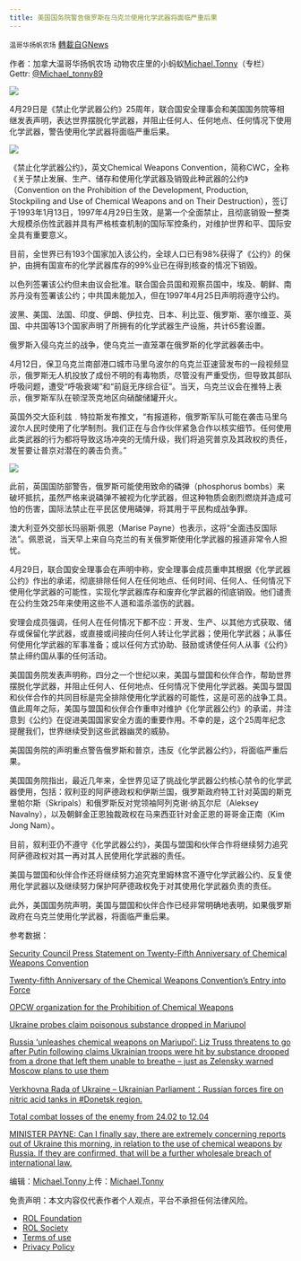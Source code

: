 ```yaml
---
title: 美国国务院警告俄罗斯在乌克兰使用化学武器将面临严重后果
---
```

`温哥华扬帆农场` [轉載自GNews](https://gnews.org/zh-hans/2443303/)

作者：加拿大温哥华扬帆农场 动物农庄里的小蚂蚁[Michael.Tonny](https://gnews.org/zh-hans/author/michaeltonny/)（专栏） Gettr: [@Michael\_tonny89](https://gettr.com/user/michael_tonny89)
 
![](https://assets.gnews.org/wp-content/uploads/2021/12/michael-4.jpg)
 
4月29日是《禁止化学武器公约》25周年，联合国安全理事会和美国国务院等相继发表声明，表达世界摆脱化学武器，并阻止任何人、任何地点、任何情况下使用化学武器，警告使用化学武器将面临严重后果。
 
![](https://assets.gnews.org/wp-content/uploads/2022/04/Twenty-fifth-Anniversary-of-the-Chemical-Weapons-Conventions-Entry-into-Force-United-States-Department-of-State-1-scaled.jpg)
 
《禁止化学武器公约》，英文Chemical Weapons Convention，简称CWC，全称《关于禁止发展、生产、储存和使用化学武器及销毁此种武器的公约》（Convention on the Prohibition of the Development, Production, Stockpiling and Use of Chemical Weapons and on Their Destruction），签订于1993年1月13日，1997年4月29日生效，是第一个全面禁止，且彻底销毁一整类大规模杀伤性武器并具有严格核查机制的国际军控条约，对维护世界和平、国际安全具有重要意义。
 
目前，全世界已有193个国家加入该公约，全球人口已有98%获得了《公约》的保护，由拥有国宣布的化学武器库存的99%业已在得到核查的情况下销毁。
 
以色列签署该公约但未由议会批准。联合国会员国和观察员国中，埃及、朝鲜、南苏丹没有签署该公约；中共国未能加入，但在1997年4月25日声明将遵守公约。
 
波黑、美国、法国、印度、伊朗、伊拉克、日本、利比亚、俄罗斯、塞尔维亚、英国、中共国等13个国家声明了所拥有的化学武器生产设施，共计65套设置。
 
俄罗斯入侵乌克兰的战争，使乌克兰一直笼罩在俄罗斯的化学武器袭击中。
 
4月12日，保卫乌克兰南部港口城市马里乌波尔的乌克兰亚速营发布的一段视频显示，俄罗斯无人机投放了成份不明的有毒物质，尽管没有严重受伤，但导致其部队呼吸问题，遭受“呼吸衰竭”和“前庭无序综合征”。当天，乌克兰议会在推特上表示，俄罗斯军队在顿涅茨克地区向硝酸储罐开火。
 
英国外交大臣利兹﹒特拉斯发布推文，“有报道称，俄罗斯军队可能在袭击马里乌波尔人民时使用了化学制剂。我们正在与合作伙伴紧急合作以核实细节。任何使用此类武器的行为都将导致这场冲突的无情升级，我们将追究普京及其政权的责任，发誓要让普京对潜在的袭击负责。”
 
![](https://assets.gnews.org/wp-content/uploads/2022/04/Snipaste_2022-04-12_23-07-06.png)
 
此前，英国国防部警告，俄罗斯可能使用致命的磷弹（phosphorus bombs）来破坏抵抗，虽然严格来说磷弹不被视为化学武器，但这种物质会剧烈燃烧并造成可怕的伤害，国际法禁止在平民区使用磷弹，将其用于平民构成战争罪。
 
澳大利亚外交部长玛丽斯·佩恩（Marise Payne）也表示，这将“全面违反国际法”。佩恩说，当天早上来自乌克兰的有关俄罗斯使用化学武器的报道非常令人担忧。
 
4月29日，联合国安全理事会在声明中称，安全理事会成员重申其根据《化学武器公约》作出的承诺，彻底排除任何人在任何地点、任何时间、任何人、任何情况下使用化学武器的可能性，实现化学武器库存和废弃化学武器的彻底销毁。他们谴责在公约生效25年来使用这些不人道和滥杀滥伤的武器。
 
安理会成员强调，任何人在任何情况下都不应：开发、生产、以其他方式获取、储存或保留化学武器，或直接或间接向任何人转让化学武器；使用化学武器；从事任何使用化学武器的军事准备；或以任何方式协助、鼓励或诱使任何人从事《公约》禁止缔约国从事的任何活动。
 
美国国务院发表声明称，四分之一个世纪以来，美国与盟国和伙伴合作，帮助世界摆脱化学武器，并阻止任何人、任何地点、任何情况下使用化学武器。美国与盟国和伙伴合作的共同目标是完全排除使用化学武器的可能性，这是可恶的战争工具。值此周年之际，美国与盟国和伙伴合作重申对维护《化学武器公约》的承诺，并注意到《公约》在促进美国国家安全方面的重要作用。不幸的是，这个25周年纪念提醒我们，世界继续受到这些武器幽灵的威胁。
 
美国国务院的声明重点警告俄罗斯和普京，违反《化学武器公约》，将面临严重后果。
 
美国国务院指出，最近几年来，全世界见证了挑战化学武器公约核心禁令的化学武器使用，包括：叙利亚的阿萨德政权和伊斯兰国，俄罗斯政府特工针对英国的斯克里帕尔斯（Skripals）和俄罗斯反对党领袖阿列克谢·纳瓦尔尼（Aleksey Navalny），以及朝鲜金正恩独裁政权在马来西亚针对金正恩的哥哥金正南（Kim Jong Nam）。
 
目前，叙利亚仍不遵守《化学武器公约》，美国与盟国和伙伴合作将继续努力追究阿萨德政权对其一再对其人民使用化学武器的责任。
 
美国与盟国和伙伴合作还将继续努力追究克里姆林宫不遵守化学武器公约、反复使用化学武器以及继续努力保护阿萨德政权免于对其使用化学武器负责的责任。
 
此外，美国国务院声明，美国与盟国和伙伴合作已经非常明确地表明，如果俄罗斯政府在乌克兰使用化学武器，将面临严重后果。
 
参考数据：
 
[Security Council Press Statement on Twenty-Fifth Anniversary of Chemical Weapons Convention](https://www.un.org/press/en/2022/sc14876.doc.htm)
 
[Twenty-fifth Anniversary of the Chemical Weapons Convention’s Entry into Force](https://www.state.gov/twenty-fifth-anniversary-of-the-chemical-weapons-conventions-entry-into-force/)
 
[OPCW organization for the Prohibition of Chemical Weapons](https://www.opcw.org/)
 
[Ukraine probes claim poisonous substance dropped in Mariupol](https://apnews.com/article/russia-ukraine-kyiv-ap-top-news-europe-7d747ae240e9abbfb1951fd4ad27882a)
 
[Russia ‘unleashes chemical weapons on Mariupol’: Liz Truss threatens to go after Putin following claims Ukrainian troops were hit by substance dropped from a drone that left them unable to breathe – just as Zelensky warned Moscow plans to use them](https://www.dailymail.co.uk/news/article-10709143/Russia-unleashes-chemical-weapons-Mariupol-Defenders-claim-theyre-suffering-breathing-issues.html)
 
[Verkhovna Rada of Ukraine – Ukrainian Parliament：Russian forces fire on nitric acid tanks in #Donetsk region.](https://twitter.com/ua_parliament/status/1513636125096742912)
 
[Total combat losses of the enemy from 24.02 to 12.04](https://www.kmu.gov.ua/en/news/zagalni-bojovi-vtrati-protivnika-z-24022022-po-12042022)
 
[MINISTER PAYNE: Can I finally say, there are extremely concerning reports out of Ukraine this morning, in relation to the use of chemical weapons by Russia. If they are confirmed, that will be a further wholesale breach of international law.](https://www.foreignminister.gov.au/minister/marise-payne/transcript/press-conference-parramatta-nsw)
 
编辑：[Michael.Tonny](https://gnews.org/zh-hans/author/michaeltonny/)上传：[Michael.Tonny](https://gnews.org/zh-hans/author/michaeltonny/)

免责声明：本文内容仅代表作者个人观点，平台不承担任何法律风险。
  
- [ROL Foundation](https://rolfoundation.org/)
- [ROL Society](https://rolsociety.org/)
- [Terms of use](https://gnews.org/terms-of-use-3/)
- [Privacy Policy](https://gnews.org/privacy-policy/)
